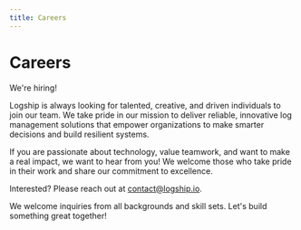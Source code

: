 ```yaml
---
title: Careers
---
```


# Careers

We're hiring!

Logship is always looking for talented, creative, and driven individuals to join our team. We take pride in our mission to deliver reliable, innovative log management solutions that empower organizations to make smarter decisions and build resilient systems.

If you are passionate about technology, value teamwork, and want to make a real impact, we want to hear from you! We welcome those who take pride in their work and share our commitment to excellence.

Interested? Please reach out at [contact@logship.io](mailto:contact@logship.io).

We welcome inquiries from all backgrounds and skill sets. Let's build something great together!
